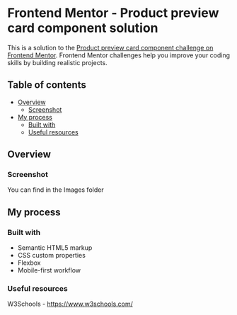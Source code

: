 # Frontend Mentor - Product preview card component solution

This is a solution to the [Product preview card component challenge on Frontend Mentor](https://www.frontendmentor.io/challenges/product-preview-card-component-GO7UmttRfa). Frontend Mentor challenges help you improve your coding skills by building realistic projects. 

## Table of contents

- [Overview](#overview)
  - [Screenshot](#screenshot)
- [My process](#my-process)
  - [Built with](#built-with)
  - [Useful resources](#useful-resources)

## Overview


### Screenshot

You can find in the Images folder

## My process

### Built with

- Semantic HTML5 markup
- CSS custom properties
- Flexbox
- Mobile-first workflow


### Useful resources

W3Schools - https://www.w3schools.com/
